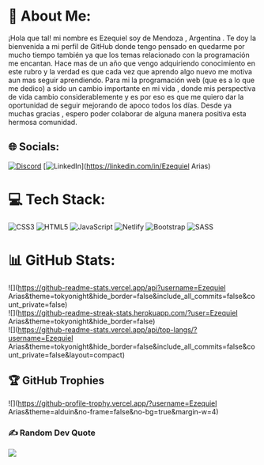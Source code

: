 # 💫 About Me:
¡Hola que tal! mi nombre es Ezequiel soy de Mendoza , Argentina . Te doy la bienvenida a mi perfil de GitHub donde tengo pensado en quedarme por mucho tiempo también ya que los temas relacionado con la programación me encantan. Hace mas de un año que vengo adquiriendo conocimiento en este rubro y la verdad es que cada vez que aprendo algo nuevo me motiva aun mas seguir aprendiendo. Para mi la programación web (que es a lo que me dedico) a sido un cambio importante en mi vida , donde mis perspectiva de vida cambio considerablemente y es por eso es que me quiero dar la oportunidad de seguir mejorando de apoco todos los días. Desde ya muchas gracias , espero poder colaborar de alguna manera positiva esta hermosa comunidad.    


## 🌐 Socials:
[![Discord](https://img.shields.io/badge/Discord-%237289DA.svg?logo=discord&logoColor=white)](https://discord.gg/ezequielarias) [![LinkedIn](https://img.shields.io/badge/LinkedIn-%230077B5.svg?logo=linkedin&logoColor=white)](https://linkedin.com/in/Ezequiel Arias) 

# 💻 Tech Stack:
![CSS3](https://img.shields.io/badge/css3-%231572B6.svg?style=for-the-badge&logo=css3&logoColor=white) ![HTML5](https://img.shields.io/badge/html5-%23E34F26.svg?style=for-the-badge&logo=html5&logoColor=white) ![JavaScript](https://img.shields.io/badge/javascript-%23323330.svg?style=for-the-badge&logo=javascript&logoColor=%23F7DF1E) ![Netlify](https://img.shields.io/badge/netlify-%23000000.svg?style=for-the-badge&logo=netlify&logoColor=#00C7B7) ![Bootstrap](https://img.shields.io/badge/bootstrap-%23563D7C.svg?style=for-the-badge&logo=bootstrap&logoColor=white) ![SASS](https://img.shields.io/badge/SASS-hotpink.svg?style=for-the-badge&logo=SASS&logoColor=white)
# 📊 GitHub Stats:
![](https://github-readme-stats.vercel.app/api?username=Ezequiel Arias&theme=tokyonight&hide_border=false&include_all_commits=false&count_private=false)<br/>
![](https://github-readme-streak-stats.herokuapp.com/?user=Ezequiel Arias&theme=tokyonight&hide_border=false)<br/>
![](https://github-readme-stats.vercel.app/api/top-langs/?username=Ezequiel Arias&theme=tokyonight&hide_border=false&include_all_commits=false&count_private=false&layout=compact)

## 🏆 GitHub Trophies
![](https://github-profile-trophy.vercel.app/?username=Ezequiel Arias&theme=alduin&no-frame=false&no-bg=true&margin-w=4)

### ✍️ Random Dev Quote
![](https://quotes-github-readme.vercel.app/api?type=horizontal&theme=dark)

<!-- Proudly created with GPRM ( https://gprm.itsvg.in ) -->
